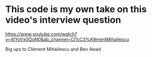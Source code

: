 # This code is my own take on this video's interview question
https://www.youtube.com/watch?v=4tYoVx0QoN0&ab_channel=Cl%C3%A9mentMihailescu

Big ups to Clément Mihailescu and Ben Awad
